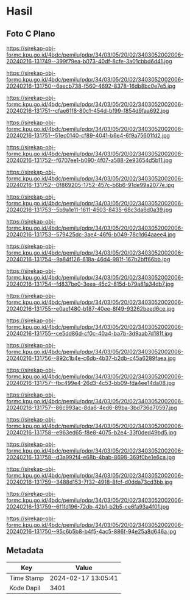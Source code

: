 # Hasil

## Foto C Plano

https://sirekap-obj-formc.kpu.go.id/4bdc/pemilu/pdpr/34/03/05/20/02/3403052002006-20240216-131749--399f79ea-b073-40df-8cfe-3a01cbbd6d41.jpg

https://sirekap-obj-formc.kpu.go.id/4bdc/pemilu/pdpr/34/03/05/20/02/3403052002006-20240216-131750--6aecb738-f560-4692-8378-16db8bc0e7e5.jpg

https://sirekap-obj-formc.kpu.go.id/4bdc/pemilu/pdpr/34/03/05/20/02/3403052002006-20240216-131751--cfae61f8-80c1-454d-bf99-f854d9faa692.jpg

https://sirekap-obj-formc.kpu.go.id/4bdc/pemilu/pdpr/34/03/05/20/02/3403052002006-20240216-131751--51ec0140-cf89-4041-b6e4-6f9a75601fd2.jpg

https://sirekap-obj-formc.kpu.go.id/4bdc/pemilu/pdpr/34/03/05/20/02/3403052002006-20240216-131752--f6707ee1-b090-4f07-a588-2e93654d5b11.jpg

https://sirekap-obj-formc.kpu.go.id/4bdc/pemilu/pdpr/34/03/05/20/02/3403052002006-20240216-131752--0f869205-1752-457c-b6b6-91de99a2077e.jpg

https://sirekap-obj-formc.kpu.go.id/4bdc/pemilu/pdpr/34/03/05/20/02/3403052002006-20240216-131753--5b9a1e11-1611-4503-8435-68c3da6d0a39.jpg

https://sirekap-obj-formc.kpu.go.id/4bdc/pemilu/pdpr/34/03/05/20/02/3403052002006-20240216-131753--579425dc-3ae4-46f6-b049-78c1d64aaee4.jpg

https://sirekap-obj-formc.kpu.go.id/4bdc/pemilu/pdpr/34/03/05/20/02/3403052002006-20240216-131754--9a84f126-618a-46d4-981f-167b2bff66bb.jpg

https://sirekap-obj-formc.kpu.go.id/4bdc/pemilu/pdpr/34/03/05/20/02/3403052002006-20240216-131754--fd837be0-3eea-45c2-815d-b79a81a34db7.jpg

https://sirekap-obj-formc.kpu.go.id/4bdc/pemilu/pdpr/34/03/05/20/02/3403052002006-20240216-131755--e0ae1480-b187-40ee-8f49-93262beed6ce.jpg

https://sirekap-obj-formc.kpu.go.id/4bdc/pemilu/pdpr/34/03/05/20/02/3403052002006-20240216-131755--ce5dd86d-cf0c-40a4-ba7b-3d9aab7d181f.jpg

https://sirekap-obj-formc.kpu.go.id/4bdc/pemilu/pdpr/34/03/05/20/02/3403052002006-20240216-131756--892c1b4e-c6db-4b37-b2db-c45a6289faea.jpg

https://sirekap-obj-formc.kpu.go.id/4bdc/pemilu/pdpr/34/03/05/20/02/3403052002006-20240216-131757--fbc499e4-26d3-4c53-bb09-fda4ee14da08.jpg

https://sirekap-obj-formc.kpu.go.id/4bdc/pemilu/pdpr/34/03/05/20/02/3403052002006-20240216-131757--86c993ac-8da6-4ed6-89ba-3bd736d70597.jpg

https://sirekap-obj-formc.kpu.go.id/4bdc/pemilu/pdpr/34/03/05/20/02/3403052002006-20240216-131758--e963ed65-f8e8-4075-b2e4-33f0ded49bd5.jpg

https://sirekap-obj-formc.kpu.go.id/4bdc/pemilu/pdpr/34/03/05/20/02/3403052002006-20240216-131758--d3a992f4-e68b-4bab-8698-369f0be1e6ca.jpg

https://sirekap-obj-formc.kpu.go.id/4bdc/pemilu/pdpr/34/03/05/20/02/3403052002006-20240216-131759--3488d153-7f32-4918-8fcf-d0dda73cd3bb.jpg

https://sirekap-obj-formc.kpu.go.id/4bdc/pemilu/pdpr/34/03/05/20/02/3403052002006-20240216-131759--6f1fd196-72db-42b1-b2b5-ce6fa93a4f01.jpg

https://sirekap-obj-formc.kpu.go.id/4bdc/pemilu/pdpr/34/03/05/20/02/3403052002006-20240216-131750--95c6b5b8-b4f5-4ac5-886f-94e25a8d646a.jpg


## Metadata

| Key        | Value               |
| ---------- | ------------------- |
| Time Stamp | 2024-02-17 13:05:41 |
| Kode Dapil | 3401                |



